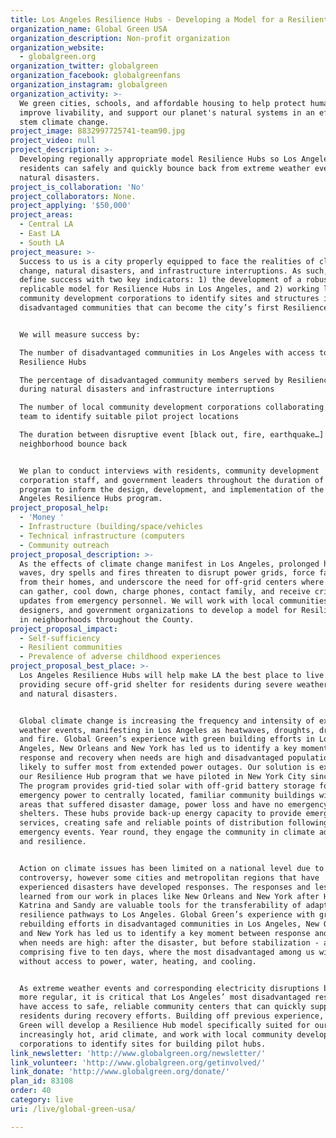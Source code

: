 ```yaml
---
title: Los Angeles Resilience Hubs - Developing a Model for a Resilient City
organization_name: Global Green USA
organization_description: Non-profit organization
organization_website:
  - globalgreen.org
organization_twitter: globalgreen
organization_facebook: globalgreenfans
organization_instagram: globalgreen
organization_activity: >-
  We green cities, schools, and affordable housing to help protect human health,
  improve livability, and support our planet's natural systems in an effort to
  stem climate change.
project_image: 8832997725741-team90.jpg
project_video: null
project_description: >-
  Developing regionally appropriate model Resilience Hubs so Los Angeles
  residents can safely and quickly bounce back from extreme weather events and
  natural disasters.
project_is_collaboration: 'No'
project_collaborators: None.
project_applying: '$50,000'
project_areas:
  - Central LA
  - East LA
  - South LA
project_measure: >-
  Success to us is a city properly equipped to face the realities of climate
  change, natural disasters, and infrastructure interruptions. As such, we
  define success with two key indicators: 1) the development of a robust,
  replicable model for Resilience Hubs in Los Angeles, and 2) working local
  community development corporations to identify sites and structures in
  disadvantaged communities that can become the city’s first Resilience Hubs. 


  We will measure success by:

  The number of disadvantaged communities in Los Angeles with access to
  Resilience Hubs

  The percentage of disadvantaged community members served by Resilience Hubs
  during natural disasters and infrastructure interruptions 

  The number of local community development corporations collaborating with our
  team to identify suitable pilot project locations 

  The duration between disruptive event [black out, fire, earthquake…] and
  neighborhood bounce back 


  We plan to conduct interviews with residents, community development
  corporation staff, and government leaders throughout the duration of the
  program to inform the design, development, and implementation of the Los
  Angeles Resilience Hubs program.
project_proposal_help:
  - 'Money '
  - Infrastructure (building/space/vehicles
  - Technical infrastructure (computers
  - Community outreach
project_proposal_description: >-
  As the effects of climate change manifest in Los Angeles, prolonged heat
  waves, dry spells and fires threaten to disrupt power grids, force families
  from their homes, and underscore the need for off-grid centers where residents
  can gather, cool down, charge phones, contact family, and receive critical
  updates from emergency personnel. We will work with local communities,
  designers, and government organizations to develop a model for Resilience Hubs
  in neighborhoods throughout the County.
project_proposal_impact:
  - Self-sufficiency
  - Resilient communities
  - Prevalence of adverse childhood experiences
project_proposal_best_place: >-
  Los Angeles Resilience Hubs will help make LA the best place to live by
  providing secure off-grid shelter for residents during severe weather events
  and natural disasters. 


  Global climate change is increasing the frequency and intensity of extreme
  weather events, manifesting in Los Angeles as heatwaves, droughts, dry spells,
  and fire. Global Green’s experience with green building efforts in Los
  Angeles, New Orleans and New York has led us to identify a key moment between
  response and recovery when needs are high and disadvantaged populations are
  likely to suffer most from extended power outages. Our solution is expanding
  our Resilience Hub program that we have piloted in New York City since 2013.
  The program provides grid-tied solar with off-grid battery storage for
  emergency power to centrally located, familiar community buildings within
  areas that suffered disaster damage, power loss and have no emergency
  shelters. These hubs provide back-up energy capacity to provide emergency
  services, creating safe and reliable points of distribution following
  emergency events. Year round, they engage the community in climate adaptation
  and resilience. 


  Action on climate issues has been limited on a national level due to political
  controversy, however some cities and metropolitan regions that have
  experienced disasters have developed responses. The responses and lessons
  learned from our work in places like New Orleans and New York after Hurricanes
  Katrina and Sandy are valuable tools for the transferability of adaptation and
  resilience pathways to Los Angeles. Global Green’s experience with green
  rebuilding efforts in disadvantaged communities in Los Angeles, New Orleans
  and New York has led us to identify a key moment between response and recovery
  when needs are high: after the disaster, but before stabilization - a gap
  comprising five to ten days, where the most disadvantaged among us will suffer
  without access to power, water, heating, and cooling.


  As extreme weather events and corresponding electricity disruptions become
  more regular, it is critical that Los Angeles’ most disadvantaged residents
  have access to safe, reliable community centers that can quickly support
  residents during recovery efforts. Building off previous experience, Global
  Green will develop a Resilience Hub model specifically suited for our
  increasingly hot, arid climate, and work with local community development
  corporations to identify sites for building pilot hubs.
link_newsletter: 'http://www.globalgreen.org/newsletter/'
link_volunteer: 'http://www.globalgreen.org/getinvolved/'
link_donate: 'http://www.globalgreen.org/donate/'
plan_id: 83108
order: 40
category: live
uri: /live/global-green-usa/

---
```

